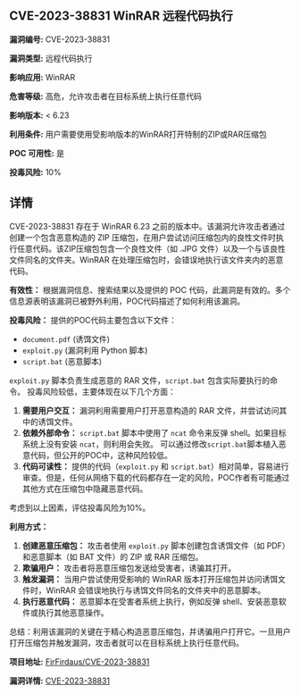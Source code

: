 ## CVE-2023-38831 WinRAR 远程代码执行

**漏洞编号:** CVE-2023-38831

**漏洞类型:** 远程代码执行

**影响应用:** WinRAR

**危害等级:** 高危，允许攻击者在目标系统上执行任意代码

**影响版本:** < 6.23

**利用条件:** 用户需要使用受影响版本的WinRAR打开特制的ZIP或RAR压缩包

**POC 可用性:** 是

**投毒风险:** 10%

## 详情

CVE-2023-38831 存在于 WinRAR 6.23 之前的版本中。该漏洞允许攻击者通过创建一个包含恶意构造的 ZIP 压缩包，在用户尝试访问压缩包内的良性文件时执行任意代码。该ZIP压缩包包含一个良性文件（如 .JPG 文件）以及一个与该良性文件同名的文件夹。WinRAR 在处理压缩包时，会错误地执行该文件夹内的恶意代码。

**有效性：**
根据漏洞信息、搜索结果以及提供的 POC 代码，此漏洞是有效的。多个信息源表明该漏洞已被野外利用，POC代码描述了如何利用该漏洞。

**投毒风险：**
提供的POC代码主要包含以下文件：
*   `document.pdf` (诱饵文件)
*   `exploit.py` (漏洞利用 Python 脚本)
*   `script.bat` (恶意脚本)

`exploit.py` 脚本负责生成恶意的 RAR 文件，`script.bat` 包含实际要执行的命令。 投毒风险较低，主要体现在以下几个方面：

1.  **需要用户交互：** 漏洞利用需要用户打开恶意构造的 RAR 文件，并尝试访问其中的诱饵文件。
2.  **依赖外部命令：** `script.bat` 脚本中使用了 `ncat` 命令来反弹 shell。如果目标系统上没有安装 `ncat`，则利用会失败。 可以通过修改`script.bat`脚本植入恶意代码，但公开的POC中，这种风险较低。
3.  **代码可读性：** 提供的代码（`exploit.py` 和 `script.bat`）相对简单，容易进行审查。但是，任何从网络下载的代码都存在一定的风险，POC作者有可能通过其他方式在压缩包中隐藏恶意代码。

考虑到以上因素，评估投毒风险为10%。

**利用方式：**
1.  **创建恶意压缩包：** 攻击者使用 `exploit.py` 脚本创建包含诱饵文件（如 PDF）和恶意脚本（如 BAT 文件）的 ZIP 或 RAR 压缩包。
2.  **欺骗用户：** 攻击者将恶意压缩包发送给受害者，诱骗其打开。
3.  **触发漏洞：** 当用户尝试使用受影响的 WinRAR 版本打开压缩包并访问诱饵文件时，WinRAR 会错误地执行与诱饵文件同名的文件夹中的恶意脚本。
4.  **执行恶意代码：** 恶意脚本在受害者系统上执行，例如反弹 shell、安装恶意软件或执行其他恶意操作。

总结：利用该漏洞的关键在于精心构造恶意压缩包，并诱骗用户打开它。一旦用户打开压缩包并触发漏洞，攻击者就可以在目标系统上执行任意代码。

**项目地址:** [FirFirdaus/CVE-2023-38831](https://github.com/FirFirdaus/CVE-2023-38831)

**漏洞详情:** [CVE-2023-38831](https://nvd.nist.gov/vuln/detail/CVE-2023-38831)